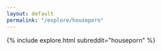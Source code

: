 ```yaml
---
layout: default
permalink: "/explore/houseporn"
---
```


<link rel="stylesheet" type="text/css" href="/static/css/explore.css">
{% include explore.html subreddit="houseporn" %}
